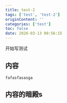 ```yaml
---
title: test-2
tags: ['test', 'test-2']
originContent: ''
categories: ['test']
toc: false
date: 2020-03-13 00:56:15
---
```


开始写测试

##  内容
~~~
fafasfasasga
~~~
## 内容的暗殿s